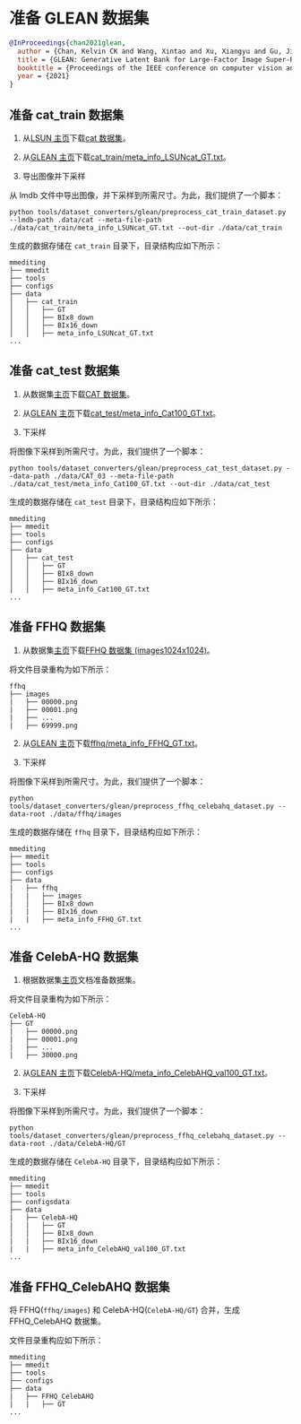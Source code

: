 # 准备 GLEAN 数据集

<!-- [DATASET] -->

```bibtex
@InProceedings{chan2021glean,
  author = {Chan, Kelvin CK and Wang, Xintao and Xu, Xiangyu and Gu, Jinwei and Loy, Chen Change},
  title = {GLEAN: Generative Latent Bank for Large-Factor Image Super-Resolution},
  booktitle = {Proceedings of the IEEE conference on computer vision and pattern recognition},
  year = {2021}
}
```

## 准备 cat_train 数据集

1. 从[LSUN 主页](https://www.yf.io/p/lsun)下载[cat 数据集](http://dl.yf.io/lsun/objects/cat.zip)。

2. 从[GLEAN 主页](https://github.com/ckkelvinchan/GLEAN)下载[cat_train/meta_info_LSUNcat_GT.txt](https://github.com/ckkelvinchan/GLEAN/blob/main/data/cat_train/meta_info_LSUNcat_GT.txt)。

3. 导出图像并下采样

从 lmdb 文件中导出图像，并下采样到所需尺寸。为此，我们提供了一个脚本：

```shell
python tools/dataset_converters/glean/preprocess_cat_train_dataset.py --lmdb-path .data/cat --meta-file-path ./data/cat_train/meta_info_LSUNcat_GT.txt --out-dir ./data/cat_train
```

生成的数据存储在 `cat_train` 目录下，目录结构应如下所示：

```text
mmediting
├── mmedit
├── tools
├── configs
├── data
│   ├── cat_train
│   │   ├── GT
│   │   ├── BIx8_down
│   │   ├── BIx16_down
│   │   ├── meta_info_LSUNcat_GT.txt
...
```

## 准备 cat_test 数据集

1. 从数据集[主页](https://archive.org/details/CAT_DATASET)下载[CAT 数据集](https://archive.org/download/CAT_DATASET/CAT_DATASET_02.zip)。

2. 从[GLEAN 主页](https://github.com/ckkelvinchan/GLEAN)下载[cat_test/meta_info_Cat100_GT.txt](https://github.com/ckkelvinchan/GLEAN/blob/main/data/cat_test/meta_info_Cat100_GT.txt)。

3. 下采样

将图像下采样到所需尺寸。为此，我们提供了一个脚本：

```shell
python tools/dataset_converters/glean/preprocess_cat_test_dataset.py --data-path ./data/CAT_03 --meta-file-path ./data/cat_test/meta_info_Cat100_GT.txt --out-dir ./data/cat_test
```

生成的数据存储在 `cat_test` 目录下，目录结构应如下所示：

```text
mmediting
├── mmedit
├── tools
├── configs
├── data
│   ├── cat_test
│   │   ├── GT
│   │   ├── BIx8_down
│   │   ├── BIx16_down
│   │   ├── meta_info_Cat100_GT.txt
...
```

## 准备 FFHQ 数据集

1. 从数据集[主页](https://github.com/NVlabs/ffhq-dataset)下载[FFHQ 数据集 (images1024x1024)](https://drive.google.com/drive/folders/1tZUcXDBeOibC6jcMCtgRRz67pzrAHeHL)。

将文件目录重构为如下所示：

```text
ffhq
├── images
|   ├── 00000.png
|   ├── 00001.png
|   ├── ...
|   ├── 69999.png
```

2. 从[GLEAN 主页](https://github.com/ckkelvinchan/GLEAN)下载[ffhq/meta_info_FFHQ_GT.txt](https://github.com/ckkelvinchan/GLEAN/blob/main/data/FFHQ/meta_info_FFHQ_GT.txt)。

3. 下采样

将图像下采样到所需尺寸。为此，我们提供了一个脚本：

```shell
python tools/dataset_converters/glean/preprocess_ffhq_celebahq_dataset.py --data-root ./data/ffhq/images
```

生成的数据存储在 `ffhq` 目录下，目录结构应如下所示：

```text
mmediting
├── mmedit
├── tools
├── configs
├── data
|   ├── ffhq
|   |   ├── images
│   │   ├── BIx8_down
|   |   ├── BIx16_down
|   |   ├── meta_info_FFHQ_GT.txt
...
```

## 准备 CelebA-HQ 数据集

1. 根据数据集[主页](https://github.com/tkarras/progressive_growing_of_gans)文档准备数据集。

将文件目录重构为如下所示：

```text
CelebA-HQ
├── GT
|   ├── 00000.png
|   ├── 00001.png
|   ├── ...
|   ├── 30000.png
```

2. 从[GLEAN 主页](https://github.com/ckkelvinchan/GLEAN)下载[CelebA-HQ/meta_info_CelebAHQ_val100_GT.txt](https://github.com/ckkelvinchan/GLEAN/blob/main/data/CelebA-HQ/meta_info_CelebAHQ_val100_GT.txt)。

3. 下采样

将图像下采样到所需尺寸。为此，我们提供了一个脚本：

```shell
python tools/dataset_converters/glean/preprocess_ffhq_celebahq_dataset.py --data-root ./data/CelebA-HQ/GT
```

生成的数据存储在 `CelebA-HQ` 目录下，目录结构应如下所示：

```text
mmediting
├── mmedit
├── tools
├── configsdata
├── data
|   ├── CelebA-HQ
|   |   ├── GT
│   │   ├── BIx8_down
|   |   ├── BIx16_down
|   |   ├── meta_info_CelebAHQ_val100_GT.txt
...
```

## 准备 FFHQ_CelebAHQ 数据集

将 FFHQ(`ffhq/images`) 和 CelebA-HQ(`CelebA-HQ/GT`) 合并，生成 FFHQ_CelebAHQ 数据集。

文件目录重构应如下所示：

```text
mmediting
├── mmedit
├── tools
├── configs
├── data
|   ├── FFHQ_CelebAHQ
|   |   ├── GT
...
```
